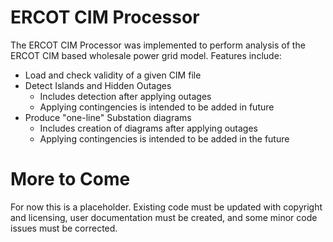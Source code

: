 # ERCOT CIM Processor
The ERCOT CIM Processor was implemented to perform analysis of the ERCOT CIM based wholesale power grid model.  Features include:

* Load and check validity of a given CIM file
* Detect Islands and Hidden Outages
  * Includes detection after applying outages
  * Applying contingencies is intended to be added in future
* Produce "one-line" Substation diagrams
  * Includes creation of diagrams after applying outages
  * Applying contingencies is intended to be added in the future

# More to Come
For now this is a placeholder.  Existing code must be updated with copyright and licensing, user documentation must be created, and some minor code issues must be corrected.
